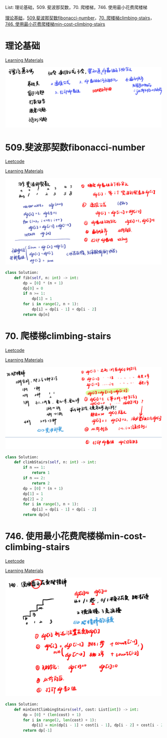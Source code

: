List: 理论基础，509. 斐波那契数，70. 爬楼梯，746. 使用最小花费爬楼梯 


[理论基础](#01)，[509.斐波那契数fibonacci-number](#02)，[70. 爬楼梯climbing-stairs](#03)，[746. 使用最小花费爬楼梯min-cost-climbing-stairs](#04)

# <span id="01">理论基础</span>


[Learning Materials](https://programmercarl.com/%E5%8A%A8%E6%80%81%E8%A7%84%E5%88%92%E7%90%86%E8%AE%BA%E5%9F%BA%E7%A1%80.html)

![image](../images/DynamicProgrammingtheory.png)


# <span id="02">509.斐波那契数fibonacci-number</span>

[Leetcode](https://leetcode.cn/problems/fibonacci-number/) 

[Learning Materials](https://programmercarl.com/0509.%E6%96%90%E6%B3%A2%E9%82%A3%E5%A5%91%E6%95%B0.html#%E7%AE%97%E6%B3%95%E5%85%AC%E5%BC%80%E8%AF%BE)

![image](../images/509-fibonacci-number.png)

```python
class Solution:
    def fib(self, n: int) -> int:
        dp = [0] * (n + 1)
        dp[0] = 0
        if n >= 1:
            dp[1] = 1
        for i in range(2, n + 1):
            dp[i] = dp[i - 1] + dp[i - 2]
        return dp[n]
```

# <span id="03">70. 爬楼梯climbing-stairs</span>

[Leetcode](https://leetcode.cn/problems/climbing-stairs/description/) 

[Learning Materials](https://programmercarl.com/0070.爬楼梯.html#算法公开课)

![image](../images/70-climbing-stairs.png)

```python
class Solution:
    def climbStairs(self, n: int) -> int:
        if n == 1:
            return 1
        if n == 2:
            return 2
        dp = [0] * (n + 1)
        dp[1] = 1
        dp[2] = 2
        for i in range(3, n + 1):
            dp[i] = dp[i - 1] + dp[i - 2]
        return dp[n]
```

# <span id="03">746. 使用最小花费爬楼梯min-cost-climbing-stairs</span>

[Leetcode](https://leetcode.cn/problems/min-cost-climbing-stairs/description/) 

[Learning Materials](https://programmercarl.com/0746.%E4%BD%BF%E7%94%A8%E6%9C%80%E5%B0%8F%E8%8A%B1%E8%B4%B9%E7%88%AC%E6%A5%BC%E6%A2%AF.html#%E7%AE%97%E6%B3%95%E5%85%AC%E5%BC%80%E8%AF%BE)

![image](../images/146-min-cost-climbing-stairs.png)

```python
class Solution:
    def minCostClimbingStairs(self, cost: List[int]) -> int:
        dp = [0] * (len(cost) + 1)
        for i in range(2, len(cost) + 1):
            dp[i] = min(dp[i - 1] + cost[i - 1], dp[i - 2] + cost[i - 2])
        return dp[-1]
```



